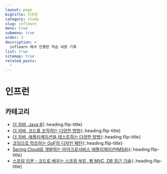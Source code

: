 ```yaml
---
layout: page
bigtitle: 인프런
category: study
slug: inflearn
menu: true
submenu: true
order: 3
description: >
  inflearn 에서 진행한 학습 내용 기록
list: true
sitemap: true
related_posts:
  - 
---
```

# 인프런

## 카테고리

* [더 자바, Java 8]{:.heading.flip-title}
* [더 자바, 코드를 조작하는 다양한 방법]{:.heading.flip-title}
* [더 자바, 애플리케이션을 테스트하는 다양한 방법]{:.heading.flip-title}
* [코딩으로 학습하는 GoF의 디자인 패턴]{:.heading.flip-title}
* [Spring Cloud로 개발하는 마이크로서비스 애플리케이션(MSA)]{:.heading.flip-title}
* [스프링 입문 - 코드로 배우는 스프링 부트, 웹 MVC, DB 접근 기술]{:.heading.flip-title}

[더 자바, Java 8]: /the-java8/
[더 자바, 코드를 조작하는 다양한 방법]: /the-java-code-manipulation/
[더 자바, 애플리케이션을 테스트하는 다양한 방법]: /the-java-test-application/
[코딩으로 학습하는 GoF의 디자인 패턴]: /gof-design-pattern/
[Spring Cloud로 개발하는 마이크로서비스 애플리케이션(MSA)]: /spring-cloud-msa/
[스프링 입문 - 코드로 배우는 스프링 부트, 웹 MVC, DB 접근 기술]: /spring-introduction/

